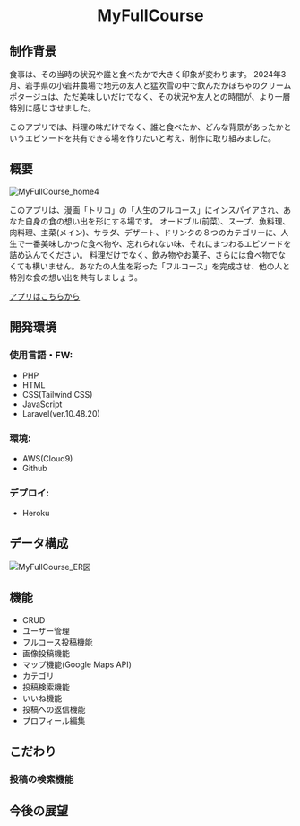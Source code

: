 <div align="center">
<h1>MyFullCourse</h1>
</div>

## 制作背景
食事は、その当時の状況や誰と食べたかで大きく印象が変わります。
2024年3月、岩手県の小岩井農場で地元の友人と猛吹雪の中で飲んだかぼちゃのクリームポタージュは、ただ美味しいだけでなく、その状況や友人との時間が、より一層特別に感じさせました。

このアプリでは、料理の味だけでなく、誰と食べたか、どんな背景があったかというエピソードを共有できる場を作りたいと考え、制作に取り組みました。

## 概要
![MyFullCourse_home4](https://github.com/user-attachments/assets/ac653409-64f6-48f3-91af-b01c276712e8)


このアプリは、漫画「トリコ」の「人生のフルコース」にインスパイアされ、あなた自身の食の想い出を形にする場です。
オードブル(前菜)、スープ、魚料理、肉料理、主菜(メイン)、サラダ、デザート、ドリンクの８つのカテゴリーに、人生で一番美味しかった食べ物や、忘れられない味、それにまつわるエピソードを詰め込んでください。
料理だけでなく、飲み物やお菓子、さらには食べ物でなくても構いません。あなたの人生を彩った「フルコース」を完成させ、他の人と特別な食の想い出を共有しましょう。

<a href="https://myfullcourse-a3b651ea6c01.herokuapp.com/">アプリはこちらから</a>


## 開発環境

### 使用言語・FW:
- PHP
- HTML
- CSS(Tailwind CSS)
- JavaScript
- Laravel(ver.10.48.20)

### 環境:
- AWS(Cloud9)
- Github

### デプロイ:
- Heroku

## データ構成
![MyFullCourse_ER図](https://github.com/user-attachments/assets/a7bdb4b3-5b94-4a4e-bbe1-77e1388bfdf9)

## 機能
- CRUD
- ユーザー管理
- フルコース投稿機能
- 画像投稿機能
- マップ機能(Google Maps API)
- カテゴリ
- 投稿検索機能
- いいね機能
- 投稿への返信機能
- プロフィール編集

## こだわり
### 投稿の検索機能


## 今後の展望
